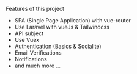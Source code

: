 Features of this project 

- SPA (Single Page Application) with vue-router
- Use Laravel with vueJs & Tailwindcss
- API subject
- Use Vuex
- Authentication (Basics & Socialite)
- Email Verifications
- Notifications
- and much more ...

